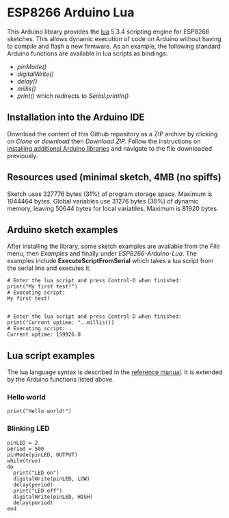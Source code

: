 # ESP8266 Arduino Lua

This Arduino library provides the [lua](https://www.lua.org/) 5.3.4 scripting engine for ESP8266 sketches. This allows dynamic execution of code on Arduino without having to compile and flash a new firmware. As an example, the following standard Arduino functions are available in lua scripts as bindings:
* *pinMode()*
* *digitalWrite()*
* *delay()*
* *millis()*
* *print()* which redirects to *Serial.println()*

## Installation into the Arduino IDE

Download the content of this Github repository as a ZIP archive by clicking on *Clone or download* then *Download ZIP*. Follow the instructions on [installing additional Arduino libraries](https://www.arduino.cc/en/Guide/Libraries#toc4) and navigate to the file downloaded previously.

## Resources used (minimal sketch, 4MB (no spiffs)

Sketch uses 327776 bytes (31%) of program storage space. Maximum is 1044464 bytes.
Global variables use 31276 bytes (38%) of dynamic memory, leaving 50644 bytes for local variables. Maximum is 81920 bytes.


## Arduino sketch examples

After installing the library, some sketch examples are available from the *File* menu, then *Examples* and finally under *ESP8266-Arduino-Lua*. The examples include **ExecuteScriptFromSerial** which takes a lua script from the serial line and executes it:

```
# Enter the lua script and press Control-D when finished:
print("My first test!")
# Executing script:
My first test!


# Enter the lua script and press Control-D when finished:
print("Current uptime: "..millis())
# Executing script:
Current uptime: 159926.0
```

## Lua script examples

The lua language syntax is described in the [reference manual](https://www.lua.org/manual/). It is extended by the Arduino functions listed above.

### Hello world

```
print("Hello world!")
```

### Blinking LED

```
pinLED = 2
period = 500
pinMode(pinLED, OUTPUT)
while(true)
do
  print("LED on")
  digitalWrite(pinLED, LOW)
  delay(period)
  print("LED off")
  digitalWrite(pinLED, HIGH)
  delay(period)
end
```
